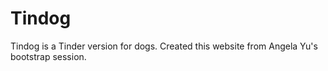 # Tindog
Tindog is a Tinder version for dogs. Created this website from Angela Yu's bootstrap session.
